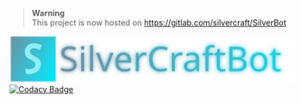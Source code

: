 > **Warning**  
> This project is now hosted on https://gitlab.com/silvercraft/SilverBot

![SilverBot logo](https://raw.githubusercontent.com/thesilvercraft/SilverCraft.SilverBot/master/textandlogo.svg)
[![Codacy Badge](https://app.codacy.com/project/badge/Grade/b16c06e7e0d5479c976d2d09ef352b63)](https://www.codacy.com/gh/thesilvercraft/SilverCraft.SilverBot/dashboard?utm_source=github.com&amp;utm_medium=referral&amp;utm_content=thesilvercraft/SilverCraft.SilverBot&amp;utm_campaign=Badge_Grade)
